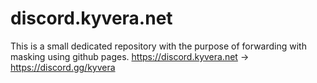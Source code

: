 # discord.kyvera.net
This is a small dedicated repository with the purpose of forwarding with masking using github pages. 
https://discord.kyvera.net -> https://discord.gg/kyvera
